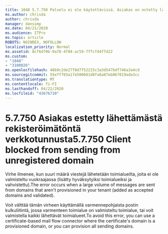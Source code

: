 ```yaml
---
title: 1048 5.7.750 Palvelu ei ole käytettävissä. Asiakas on estetty lähettämästä rekisteröimättömiltä toimialueilta
ms.author: chrisda
author: chrisda
manager: dansimp
ms.date: 04/21/2020
ms.audience: ITPro
ms.topic: article
ROBOTS: NOINDEX, NOFOLLOW
localization_priority: Normal
ms.assetid: 8cf6d70b-9a78-4f04-ac59-7ffcf44ffd22
ms.custom:
- "1048"
- "3100026"
ms.openlocfilehash: 48b9c2de27f8d7f52215c3a3d547bdf746a3a4cd
ms.sourcegitcommit: 55eff703a17e500681d8fa6a87eb067019ade3cc
ms.translationtype: MT
ms.contentlocale: fi-FI
ms.lasthandoff: 04/22/2020
ms.locfileid: "43676710"
---
```

# <a name="57750-client-blocked-from-sending-from-unregistered-domain"></a><span data-ttu-id="8785e-103">5.7.750 Asiakas estetty lähettämästä rekisteröimätöntä verkkotunnusta</span><span class="sxs-lookup"><span data-stu-id="8785e-103">5.7.750 Client blocked from sending from unregistered domain</span></span>

<span data-ttu-id="8785e-104">Virhe ilmenee, kun suuri määrä viestejä lähetetään toimialueilta, joita ei ole valmisteltu vuokraajassa (lisätty hyväksytyiksi toimialueiksi ja vahvistettu).</span><span class="sxs-lookup"><span data-stu-id="8785e-104">The error occurs when a large volume of messages are sent from domains that aren't provisioned in your tenant (added as accepted domains and validated).</span></span>

<span data-ttu-id="8785e-105">Voit välttää tämän virheen käyttämällä varmennepohjaista postin kulkuliitintä, jossa varmenteen toimialue on valmisteltu toimialue, tai voit valmistella kaikki lähettävät toimialueet.</span><span class="sxs-lookup"><span data-stu-id="8785e-105">To avoid this error, you can use a certificate-based mail flow connector where the certificate's domain is a provisioned domain, or you can provision all sending domains.</span></span>
